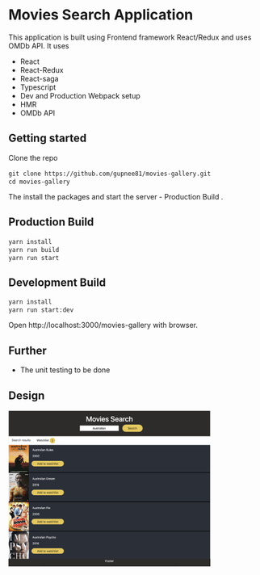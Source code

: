 # Movies Search Application

This application is built using Frontend framework React/Redux and uses OMDb API. It uses

- React
- React-Redux
- React-saga
- Typescript
- Dev and Production Webpack setup
- HMR
- OMDb API

## Getting started

Clone the repo

```
git clone https://github.com/gupnee81/movies-gallery.git
cd movies-gallery
```

The install the packages and start the server - Production Build .

## Production Build

```
yarn install
yarn run build
yarn run start
```

## Development Build

```
yarn install
yarn run start:dev
```

Open http://localhost:3000/movies-gallery with browser. 

## **Further**

- The unit testing to be done

## **Design**
<div align="left">
    <img src="/design.png" width="400px"</img> 
</div>